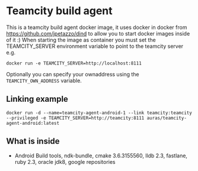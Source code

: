 Teamcity build agent
========================

This is a teamcity build agent docker image, it uses docker in docker from https://github.com/jpetazzo/dind to allow you to start docker images inside of it :)
When starting the image as container you must set the TEAMCITY_SERVER environment variable to point to the teamcity server e.g.
```
docker run -e TEAMCITY_SERVER=http://localhost:8111
```

Optionally you can specify your ownaddress using the `TEAMCITY_OWN_ADDRESS` variable.

Linking example
--------
```
docker run -d --name=teamcity-agent-android-1 --link teamcity:teamcity --privileged -e TEAMCITY_SERVER=http://teamcity:8111 auras/teamcity-agent-android:latest
```

## What is inside

- Android Build tools, ndk-bundle, cmake 3.6.3155560, lldb 2.3, fastlane, ruby 2.3, oracle jdk8, google repositories
